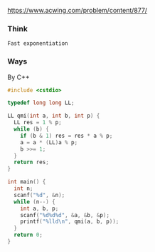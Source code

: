 https://www.acwing.com/problem/content/877/

### Think
```
Fast exponentiation
```

### Ways
By C++
```C++
#include <cstdio>

typedef long long LL;

LL qmi(int a, int b, int p) {
  LL res = 1 % p;
  while (b) {
    if (b & 1) res = res * a % p;
    a = a * (LL)a % p;
    b >>= 1;
  }
  return res;
}

int main() {
  int n;
  scanf("%d", &n);
  while (n--) {
    int a, b, p;
    scanf("%d%d%d", &a, &b, &p);
    printf("%lld\n", qmi(a, b, p));
  }
  return 0;
}
```
